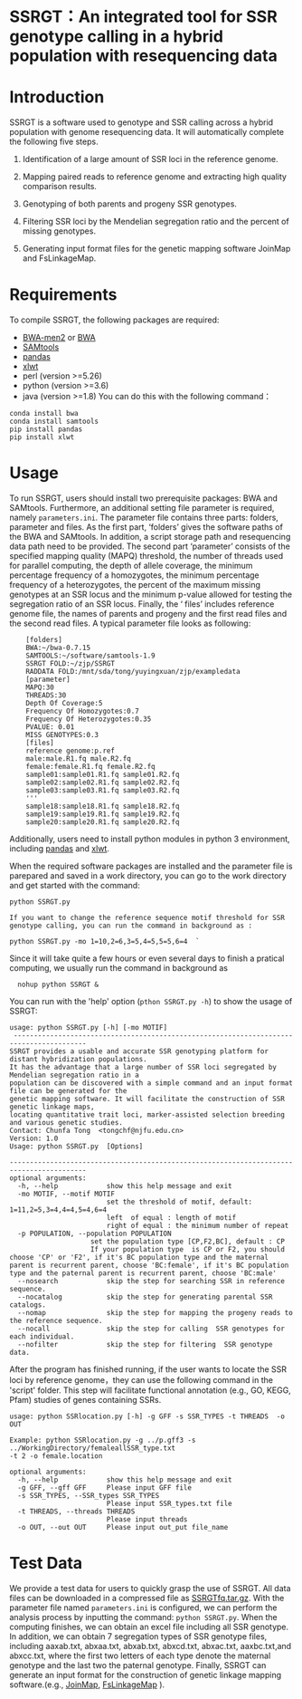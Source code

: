 # **SSRGT**：An integrated tool for SSR **genotype calling** **in a hybrid population with resequencing data**
# Introduction
SSRGT is a software used to genotype and SSR calling across a hybrid population with genome resequencing data. It will automatically complete the following five steps.

1. Identification of a large amount of SSR loci in the reference genome.

2. Mapping paired reads to reference genome and extracting high quality comparison results.

3. Genotyping of both parents and progeny SSR genotypes.

4. Filtering SSR loci by the Mendelian segregation ratio and the percent of missing genotypes.

5. Generating input format files for the genetic mapping software JoinMap and FsLinkageMap.
# Requirements
To compile SSRGT, the following packages are required:
- [BWA-men2](https://github.com/bwa-mem2/bwa-mem2)  or  [BWA](https://github.com/lh3/bwa)
- [SAMtools](http://samtools.sourceforge.net/)
- [pandas](https://github.com/pandas-dev/pandas)
- [xlwt](https://github.com/python-excel/xlwt)
- perl   (version >=5.26)
- python (version >=3.6)
- java   (version >=1.8)
You can do this with the following command：
```
conda install bwa
conda install samtools
pip install pandas
pip install xlwt
```
# Usage
To run SSRGT, users should install two prerequisite packages: BWA and SAMtools.  Furthermore, an additional setting file parameter is required, namely `parameters.ini`. The parameter file contains three parts: folders, parameter and files. As the first part, ‘folders’ gives the software paths of the BWA and SAMtools. In addition, a script storage path and resequencing data path need to be provided. The second part ‘parameter’ consists of the specified mapping quality (MAPQ) threshold, the number of threads used for parallel computing, the depth of allele coverage, the minimum percentage frequency of a homozygotes, the minimum percentage frequency of a heterozygotes, the percent of the maximum missing genotypes at an SSR locus and the minimum p-value allowed for testing the segregation ratio of an SSR locus. Finally, the ‘ files’ includes reference genome file, the names of parents and progeny and the first read files and the second read files.  A typical parameter file looks as following:

        [folders]  
        BWA:~/bwa-0.7.15
        SAMTOOLS:~/software/samtools-1.9
        SSRGT FOLD:~/zjp/SSRGT
        RADDATA FOLD:/mnt/sda/tong/yuyingxuan/zjp/exampledata
        [parameter]
        MAPQ:30
        THREADS:30
        Depth Of Coverage:5
        Frequency Of Homozygotes:0.7
        Frequency Of Heterozygotes:0.35
        PVALUE: 0.01
        MISS GENOTYPES:0.3
        [files]
        reference genome:p.ref
        male:male.R1.fq male.R2.fq
        female:female.R1.fq female.R2.fq
        sample01:sample01.R1.fq sample01.R2.fq
        sample02:sample02.R1.fq sample02.R2.fq
        sample03:sample03.R1.fq sample03.R2.fq
        '''
        sample18:sample18.R1.fq sample18.R2.fq
        sample19:sample19.R1.fq sample19.R2.fq
        sample20:sample20.R1.fq sample20.R2.fq
 

Additionally, users need to install python modules in python 3 environment, including [pandas](https://github.com/pandas-dev/pandas) and [xlwt](https://github.com/python-excel/xlwt).

  When the required software packages are installed and the parameter file is parepared and saved in a work directory, you can go to the work directory and get started with the command:  
 ```
 python SSRGT.py
 
 If you want to change the reference sequence motif threshold for SSR genotype calling, you can run the command in background as :
  
 python SSRGT.py -mo 1=10,2=6,3=5,4=5,5=5,6=4  `
 ```

 Since it will take quite a few hours or even several days to finish a pratical computing, we usually run the command in background as  
```
  nohup python SSRGT &
```


  You can run with the 'help' option (`pthon SSRGT.py -h`) to show the usage of SSRGT:

    usage: python SSRGT.py [-h] [-mo MOTIF]
     ----------------------------------------------------------------------------------------
    SSRGT provides a usable and accurate SSR genotyping platform for distant hybridization populations.
    It has the advantage that a large number of SSR loci segregated by Mendelian segregation ratio in a
    population can be discovered with a simple command and an input format file can be generated for the
    genetic mapping software. It will facilitate the construction of SSR genetic linkage maps,
    locating quantitative trait loci, marker-assisted selection breeding and various genetic studies.
    Contact: Chunfa Tong  <tongchf@njfu.edu.cn>
    Version: 1.0
    Usage: python SSRGT.py  [Options]
    
    -----------------------------------------------------------------------------------------
    optional arguments:
      -h, --help            show this help message and exit
      -mo MOTIF, --motif MOTIF
                            set the threshold of motif, default: 1=11,2=5,3=4,4=4,5=4,6=4
                            left  of equal : length of motif
                            right of equal : the minimum number of repeat
      -p POPULATION, --population POPULATION
                        set the population type [CP,F2,BC], default : CP
                        If your population type  is CP or F2, you should choose 'CP' or 'F2', if it's BC population type and the maternal parent is recurrent parent, choose 'BC:female', if it's BC population type and the paternal parent is recurrent parent, choose 'BC:male'
      --nosearch            skip the step for searching SSR in reference sequence.
      --nocatalog           skip the step for generating parental SSR catalogs.
      --nomap               skip the step for mapping the progeny reads to the reference sequence.
      --nocall              skip the step for calling  SSR genotypes for each individual.
      --nofilter            skip the step for filtering  SSR genotype data.
After the program has finished running, if the user wants to locate the SSR loci by reference genome，they can use the following command  in the 'script' folder. This step will facilitate functional annotation (e.g., GO, KEGG, Pfam) studies of genes containing SSRs.

```
usage: python SSRlocation.py [-h] -g GFF -s SSR_TYPES -t THREADS  -o OUT

Example: python SSRlocation.py -g ../p.gff3 -s ../WorkingDirectory/femaleallSSR_type.txt 
-t 2 -o female.location

optional arguments:
  -h, --help            show this help message and exit
  -g GFF, --gff GFF     Please input GFF file
  -s SSR_TYPES, --SSR_types SSR_TYPES
                        Please input SSR_types.txt file
  -t THREADS, --threads THREADS
                        Please input threads
  -o OUT, --out OUT     Please input out_put file_name

```

# Test Data

We provide a test data for users to quickly grasp the use of SSRGT. All data files can be downloaded in a compressed file as [SSRGTfq.tar.gz](https://figshare.com/articles/dataset/SSRGT_fq_tar_gz/15094539). With the parameter file named `parameters.ini` is configured, we can perform the analysis process by inputting the command: `python SSRGT.py`. When the computing finishes, we can obtain an excel file including all SSR genotype.  In addition, we can obtain 7 segregation types of SSR genotype files, including aaxab.txt,  abxaa.txt, abxab.txt, abxcd.txt, abxac.txt,  aaxbc.txt,and abxcc.txt, where the first two letters of each type denote the maternal genotype and the last two the paternal genotype. Finally, SSRGT can generate an input format for the construction of genetic linkage mapping software.(e.g., [JoinMap](https://www.kyazma.nl/index.php/JoinMap/), [FsLinkageMap](https://link.springer.com/article/10.1007/s11295-010-0281-2) ). 






